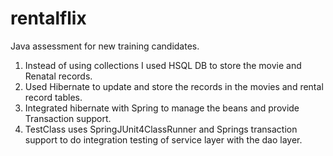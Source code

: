 # rentalflix
Java assessment for new training candidates.

1. Instead of using collections I used HSQL DB to store the movie and Renatal records.
2. Used Hibernate to update and store the records in the movies and rental record tables.
3. Integrated hibernate with Spring to manage the beans and provide Transaction support.
4. TestClass uses SpringJUnit4ClassRunner and Springs transaction support to do integration testing of service layer with the dao layer.
